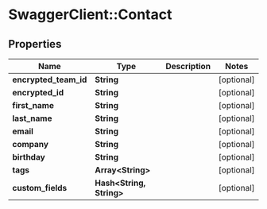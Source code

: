 # SwaggerClient::Contact

## Properties
Name | Type | Description | Notes
------------ | ------------- | ------------- | -------------
**encrypted_team_id** | **String** |  | [optional] 
**encrypted_id** | **String** |  | [optional] 
**first_name** | **String** |  | [optional] 
**last_name** | **String** |  | [optional] 
**email** | **String** |  | [optional] 
**company** | **String** |  | [optional] 
**birthday** | **String** |  | [optional] 
**tags** | **Array&lt;String&gt;** |  | [optional] 
**custom_fields** | **Hash&lt;String, String&gt;** |  | [optional] 


